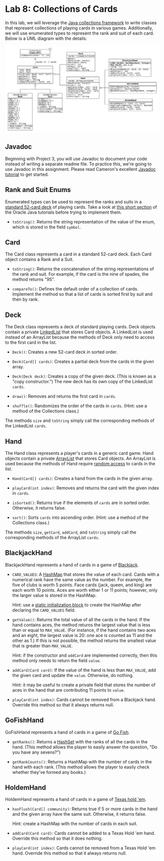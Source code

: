 # Lab 8: Collections of Cards

In this lab, we will leverage the [Java collections framework](https://docs.oracle.com/en/java/javase/11/docs/api/java.base/java/util/doc-files/coll-overview.html) to write classes that represent collections of playing cards in various games.
Additionally, we will use enumerated types to represent the rank and suit of each card.
Below is a UML diagram with the details:

![game-uml](uml.svg)

## Javadoc

Beginning with Project 3, you will use Javadoc to document your code instead of writing a separate readme file.
To practice this, we're going to use Javadoc in this assignment.
Please read Cameron's excellent [Javadoc tutorial](./Javadoc.md) to get started.

## Rank and Suit Enums

Enumerated types can be used to represent the ranks and suits in a [standard 52-card deck](https://en.wikipedia.org/wiki/Standard_52-card_deck) of playing cards.
Take a look at [this short section](https://docs.oracle.com/javase/tutorial/java/javaOO/enum.html) of the Oracle Java tutorials before trying to implement them.

* `toString()`: Returns the string representation of the value of the enum, which is stored in the field `symbol`.

## Card

The Card class represents a card in a standard 52-card deck.
Each Card object contains a Rank and a Suit.

* `toString()`: Returns the concatenation of the string representations of the rank and suit.
For example, if the card is the nine of spades, the method returns "9S".

* `compareTo()`: Defines the default order of a collection of cards.
Implement the method so that a list of cards is sorted first by suit and then by rank.

## Deck

The Deck class represents a deck of standard playing cards.
Deck objects contain a private [LinkedList](https://docs.oracle.com/en/java/javase/11/docs/api/java.base/java/util/LinkedList.html) that stores Card objects.
A LinkedList is used instead of an ArrayList because the methods of Deck only need to access to the first card in the list.

* `Deck()`: Creates a new 52-card deck in sorted order.

* `Deck(Card[] cards)`: Creates a partial deck from the cards in the given array.

* `Deck(Deck deck)`: Creates a copy of the given deck.
(This is known as a "copy constructor.")
The new deck has its own copy of the LinkedList `cards`.

* `draw()`: Removes and returns the first card in `cards`.

* `shuffle()`: Randomizes the order of the cards in `cards`.
(Hint: use a method of the Collections class.)

The methods `size` and `toString` simply call the corresponding methods of the LinkedList `cards`.

## Hand

The Hand class represents a player's cards in a generic card game.
Hand objects contain a private [ArrayList](https://docs.oracle.com/en/java/javase/11/docs/api/java.base/java/util/ArrayList.html) that stores Card objects.
An ArrayList is used because the methods of Hand require [random access](https://en.wikipedia.org/wiki/Random_access) to cards in the list.

* `Hand(Card[] cards)`: Creates a hand from the cards in the given array.

* `playCard(int index)`: Removes and returns the card with the given index in `cards`.

* `isSorted()`: Returns true if the elements of `cards` are in sorted order.
Otherwise, it returns false.

* `sort()`: Sorts `cards` into ascending order.
(Hint: use a method of the Collections class.)

The methods `size`, `getCard`, `addCard`, and `toString` simply call the corresponding methods of the ArrayList `cards`.

## BlackjackHand

BlackjackHand represents a hand of cards in a game of [Blackjack](https://en.wikipedia.org/wiki/Blackjack).

* `CARD_VALUES`: A [HashMap](https://docs.oracle.com/en/java/javase/11/docs/api/java.base/java/util/HashMap.html) that stores the value of each card.
Cards with a numerical rank have the same value as the number.
For example, the five of clubs is worth 5 points.
Face cards (jack, queen, and king) are each worth 10 points.
Aces are worth either 1 or 11 points; however, only the larger value is stored in the HashMap.

  Hint: use a [static initialization block](https://docs.oracle.com/javase/tutorial/java/javaOO/initial.html) to create the HashMap after declaring the `CARD_VALUES` field.

* `getValue()`: Returns the total value of all the cards in the hand.
If the hand contains aces, the method returns the largest value that is less than or equal to `MAX_VALUE`.
(For instance, if the hand contains two aces and an eight, the largest value is 20: one ace is counted as 11 and the other as 1.)
If this is not possible, the method returns the smallest value that is greater than `MAX_VALUE`.

  Hint: if the constructor and `addCard` are implemented correctly, then this method only needs to return the field `value`.

* `addCard(Card card)`: If the value of the hand is less than `MAX_VALUE`, add the given card and update the `value`.
Otherwise, do nothing.

  Hint: it may be useful to create a private field that stores the number of aces in the hand that are contributing 11 points to `value`.

* `playCard(int index)`: Cards cannot be removed from a Blackjack hand.
Override this method so that it always returns null.

## GoFishHand

GoFishHand represents a hand of cards in a game of [Go Fish](https://en.wikipedia.org/wiki/Go_Fish).

* `getRanks()`: Returns a [HashSet](https://docs.oracle.com/en/java/javase/11/docs/api/java.base/java/util/HashSet.html) with the ranks of all the cards in the hand.
(This method allows the player to easily answer the question, "Do you have any sevens?")

* `getRankCounts()`: Returns a HashMap with the number of cards in the hand with each rank.
(This method allows the player to easily check whether they've formed any books.)

## HoldemHand

HoldemHand represents a hand of cards in a game of [Texas hold 'em](https://en.wikipedia.org/wiki/Texas_hold_%27em).

* `hasFlush(Card[] community)`: Returns true if 5 or more cards in the hand and the given array have the same suit.
Otherwise, it returns false.

  Hint: create a HashMap with the number of cards in each suit.

* `addCard(Card card)`: Cards cannot be added to a Texas Hold 'em hand.
Override this method so that it does nothing.

* `playCard(int index)`: Cards cannot be removed from a Texas Hold 'em hand.
Override this method so that it always returns null.
